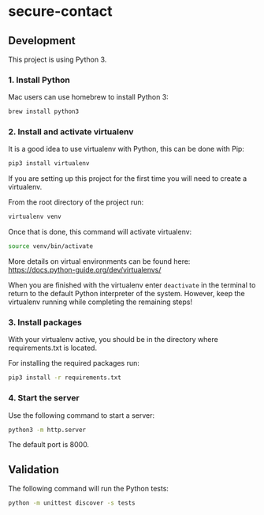# secure-contact


## Development

This project is using Python 3.

### 1. Install Python

Mac users can use homebrew to install Python 3:

```bash
brew install python3
```

### 2. Install and activate virtualenv

It is a good idea to use virtualenv with Python, this can be done with Pip:

```bash
pip3 install virtualenv
```

If you are setting up this project for the first time you will need to create a virtualenv.

From the root directory of the project run:

```bash
virtualenv venv
```

Once that is done, this command will activate virtualenv:

```bash
source venv/bin/activate
```

More details on virtual environments can be found here: https://docs.python-guide.org/dev/virtualenvs/

When you are finished with the virtualenv enter `deactivate` in the terminal to return to the default Python interpreter of the system. However, keep the virtualenv running while completing the remaining steps!

### 3. Install packages

With your virtualenv active, you should be in the directory where requirements.txt is located.

For installing the required packages run:

```bash
pip3 install -r requirements.txt
```

### 4. Start the server

Use the following command to start a server:

```bash
python3 -m http.server
```

The default port is 8000.


## Validation

The following command will run the Python tests:

```bash
python -m unittest discover -s tests
```
